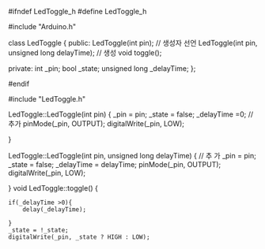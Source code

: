 #ifndef LedToggle_h
#define LedToggle_h

#include "Arduino.h"

class LedToggle {
public:
    LedToggle(int pin); // 생성자 선언
    LedToggle(int pin, unsigned long delayTime); // 생성 
    void toggle();

private:
    int _pin;
    bool _state;
    unsigned long _delayTime; 
};

#endif






#include "LedToggle.h"

LedToggle::LedToggle(int pin) {
    _pin = pin;
    _state = false;
    _delayTime =0; //  추가 
    pinMode(_pin, OUTPUT);
    digitalWrite(_pin, LOW);

} 

LedToggle::LedToggle(int pin, unsigned long delayTime) { // 추 가 
	_pin = pin;
    _state = false;
    _delayTime = delayTime;
    pinMode(_pin, OUTPUT);
    digitalWrite(_pin, LOW);
	
	
	
}
void LedToggle::toggle() {
	
	if(_delayTime >0){
		delay(_delayTime);
	   
	}
    _state = !_state;
    digitalWrite(_pin, _state ? HIGH : LOW);


    
